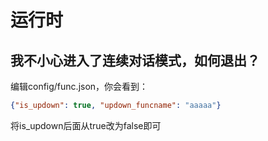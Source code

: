 # 运行时

## 我不小心进入了连续对话模式，如何退出？

编辑config/func.json，你会看到：

```json
{"is_updown": true, "updown_funcname": "aaaaa"}
```

将is_updown后面从true改为false即可